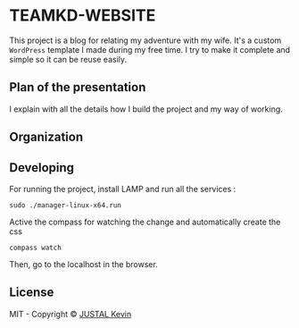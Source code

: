 # TEAMKD-WEBSITE

This project is a blog for relating my adventure with my wife. It's a custom `WordPress` template I made during my free time. I try to make it complete and simple so it can be reuse easily.

## Plan of the presentation

I explain with all the details how I build the project and my way of working.

## Organization

## Developing

For running the project, install LAMP and run all the services :

```
sudo ./manager-linux-x64.run
```

Active the compass for watching the change and automatically create the css

```
compass watch
```

Then, go to the localhost in the browser.

## License

MIT - Copyright &copy; [JUSTAL Kevin](https://teamkd.online/)
